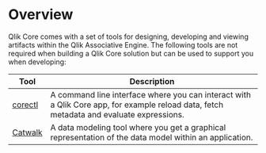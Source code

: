# Overview

Qlik Core comes with a set of tools for designing, developing and viewing artifacts within the Qlik Associative Engine.
The following tools are not required when building a Qlik Core solution but can be used to support you when developing:

Tool                      | Description
------------------------- | -----------
[corectl](./corectl.md)   | A command line interface where you can interact with a Qlik Core app, for example reload data, fetch metadata and evaluate expressions.
[Catwalk](./catwalk.md)   | A data modeling tool where you get a graphical representation of the data model within an application.
